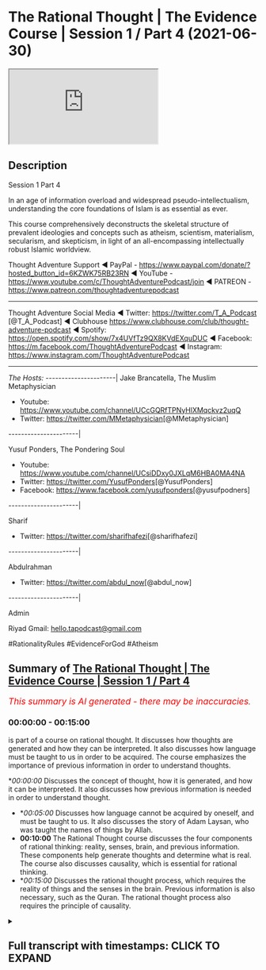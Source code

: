 # The Rational Thought | The Evidence Course | Session 1 / Part 4 (2021-06-30)

<iframe loading='lazy' src='https://www.youtube.com/embed/Nb7HHZDr5vU'></iframe>

## Description

Session 1 Part 4

In an age of information overload and widespread pseudo-intellectualism, understanding the core foundations of Islam is as essential as ever. 

This course comprehensively deconstructs the skeletal structure of prevalent ideologies and concepts such as atheism, scientism, materialism, secularism, and skepticism, in light of an all-encompassing intellectually robust Islamic worldview.

Thought Adventure Support
◄ PayPal - https://www.paypal.com/donate/?hosted_button_id=6KZWK75RB23RN 
◄ YouTube - https://www.youtube.com/c/ThoughtAdventurePodcast/join
◄ PATREON - https://www.patreon.com/thoughtadventurepodcast
____________________________________________________________________

Thought Adventure Social Media
◄ Twitter: https://twitter.com/T_A_Podcast​​ [@T_A_Podcast]
◄ Clubhouse https://www.clubhouse.com/club/thought-adventure-podcast
◄ Spotify: https://open.spotify.com/show/7x4UVfTz9QX8KVdEXquDUC
◄ Facebook: https://m.facebook.com/ThoughtAdventurePodcast
◄ Instagram: https://www.instagram.com/ThoughtAdventurePodcast​

----------------------------------------------------------------

*The Hosts:*
----------------------|
Jake Brancatella, The Muslim Metaphysician

- Youtube: https://www.youtube.com/channel/UCcGQRfTPNyHlXMqckvz2uqQ
- Twitter:  https://twitter.com/MMetaphysician​​ [@MMetaphysician]

----------------------|

Yusuf Ponders, The Pondering Soul

- Youtube: https://www.youtube.com/channel/UCsiDDxy0JXLqM6HBA0MA4NA
- Twitter: https://twitter.com/YusufPonders​​ [@YusufPonders]
- Facebook: https://www.facebook.com/yusufponders​ [@yusufpodners]

----------------------|

Sharif

- Twitter: https://twitter.com/sharifhafezi​​ [@sharifhafezi]

----------------------|

Abdulrahman

- Twitter: https://twitter.com/abdul_now​ [@abdul_now]

----------------------|

Admin

Riyad 
Gmail: hello.tapodcast@gmail.com

#RationalityRules #EvidenceForGod #Atheism

## Summary of [The Rational Thought | The Evidence Course | Session 1 / Part 4](https://www.youtube.com/watch?v=Nb7HHZDr5vU)


*<span style="color:red; font-size:125%">This summary is AI generated - there may be inaccuracies</span>. [](/)*

### <a onclick="modifyYTiframeseektime('0')">00:00:00</a> - <a onclick="modifyYTiframeseektime('900')">00:15:00</a>

 is part of a course on rational thought. It discusses how thoughts are generated and how they can be interpreted. It also discusses how language must be taught to us in order to be acquired. The course emphasizes the importance of previous information in order to understand thoughts.

**<a onclick="modifyYTiframeseektime('0')">00:00:00</a>* Discusses the concept of thought, how it is generated, and how it can be interpreted. It also discusses how previous information is needed in order to understand thought.
* **<a onclick="modifyYTiframeseektime('300')">00:05:00</a>* Discusses how language cannot be acquired by oneself, and must be taught to us. It also discusses the story of Adam Laysan, who was taught the names of things by Allah.
* **<a onclick="modifyYTiframeseektime('600')">00:10:00</a>** The Rational Thought course discusses the four components of rational thinking: reality, senses, brain, and previous information. These components help generate thoughts and determine what is real. The course also discusses causality, which is essential for rational thinking.
* **<a onclick="modifyYTiframeseektime('900')">00:15:00</a>* Discusses the rational thought process, which requires the reality of things and the senses in the brain. Previous information is also necessary, such as the Quran. The rational thought process also requires the principle of causality.

<details><summary><h2>Full transcript with timestamps: CLICK TO EXPAND</h2></summary>

<a onclick="modifyYTiframeseektime('15')">0:00:15</a> so you're about to sit down and watch  
<a onclick="modifyYTiframeseektime('17')">0:00:17</a> this video  
<a onclick="modifyYTiframeseektime('18')">0:00:18</a> and suddenly somebody knocks on the door  
<a onclick="modifyYTiframeseektime('21')">0:00:21</a> would it be rational to say that there  
<a onclick="modifyYTiframeseektime('24')">0:00:24</a> is somebody behind the door  
<a onclick="modifyYTiframeseektime('26')">0:00:26</a> or rational to say that somebody or  
<a onclick="modifyYTiframeseektime('28')">0:00:28</a> something has caused that knocking  
<a onclick="modifyYTiframeseektime('31')">0:00:31</a> obviously yes it's a rational concept or  
<a onclick="modifyYTiframeseektime('33')">0:00:33</a> rational idea  
<a onclick="modifyYTiframeseektime('35')">0:00:35</a> that the door doesn't cause its own  
<a onclick="modifyYTiframeseektime('36')">0:00:36</a> knocking and therefore there must be  
<a onclick="modifyYTiframeseektime('38')">0:00:38</a> something that has caused the knocking  
<a onclick="modifyYTiframeseektime('40')">0:00:40</a> from a state of non-knocking so we  
<a onclick="modifyYTiframeseektime('43')">0:00:43</a> naturally asked that and we didn't  
<a onclick="modifyYTiframeseektime('44')">0:00:44</a> actually come to that conclusion  
<a onclick="modifyYTiframeseektime('46')">0:00:46</a> now imagine if somebody turned around  
<a onclick="modifyYTiframeseektime('47')">0:00:47</a> and said well the guy behind the door  
<a onclick="modifyYTiframeseektime('49')">0:00:49</a> has green eyes and i ask how do you know  
<a onclick="modifyYTiframeseektime('52')">0:00:52</a> he has green eyes  
<a onclick="modifyYTiframeseektime('53')">0:00:53</a> and he says well i can tell from the  
<a onclick="modifyYTiframeseektime('55')">0:00:55</a> knocking now does that make a rational  
<a onclick="modifyYTiframeseektime('57')">0:00:57</a> sense  
<a onclick="modifyYTiframeseektime('58')">0:00:58</a> would that be rationally justifiable  
<a onclick="modifyYTiframeseektime('61')">0:01:01</a> obviously  
<a onclick="modifyYTiframeseektime('62')">0:01:02</a> it's not rationally justifiable so  
<a onclick="modifyYTiframeseektime('65')">0:01:05</a> intuitively the reason why i give this  
<a onclick="modifyYTiframeseektime('67')">0:01:07</a> example because intuitively  
<a onclick="modifyYTiframeseektime('69')">0:01:09</a> we can understand that you know we can  
<a onclick="modifyYTiframeseektime('72')">0:01:12</a> identify what is rational and what is  
<a onclick="modifyYTiframeseektime('74')">0:01:14</a> irrational we have that sort of  
<a onclick="modifyYTiframeseektime('76')">0:01:16</a> intuitive knowledge regardless of that  
<a onclick="modifyYTiframeseektime('78')">0:01:18</a> but what we want to try and do today in  
<a onclick="modifyYTiframeseektime('81')">0:01:21</a> this session  
<a onclick="modifyYTiframeseektime('82')">0:01:22</a> is to precisely lay out the meaning  
<a onclick="modifyYTiframeseektime('86')">0:01:26</a> of thought and how thought is generated  
<a onclick="modifyYTiframeseektime('89')">0:01:29</a> and therefore look at some of the key  
<a onclick="modifyYTiframeseektime('92')">0:01:32</a> components  
<a onclick="modifyYTiframeseektime('93')">0:01:33</a> that we will utilize in order to look at  
<a onclick="modifyYTiframeseektime('96')">0:01:36</a> the question  
<a onclick="modifyYTiframeseektime('96')">0:01:36</a> whether the creator exists or not and  
<a onclick="modifyYTiframeseektime('99')">0:01:39</a> this aspect  
<a onclick="modifyYTiframeseektime('100')">0:01:40</a> is a little bit more trickier when  
<a onclick="modifyYTiframeseektime('101')">0:01:41</a> you're trying to make it more explicit  
<a onclick="modifyYTiframeseektime('107')">0:01:47</a> so the first question that will help us  
<a onclick="modifyYTiframeseektime('108')">0:01:48</a> elucidate what rational thinking is is  
<a onclick="modifyYTiframeseektime('110')">0:01:50</a> to understand  
<a onclick="modifyYTiframeseektime('111')">0:01:51</a> how do we generate thoughts in the first  
<a onclick="modifyYTiframeseektime('113')">0:01:53</a> place i'll give some basic examples to  
<a onclick="modifyYTiframeseektime('116')">0:01:56</a> to shall explain this point so imagine  
<a onclick="modifyYTiframeseektime('119')">0:01:59</a> you had  
<a onclick="modifyYTiframeseektime('119')">0:01:59</a> a person who's blind and he's been blind  
<a onclick="modifyYTiframeseektime('122')">0:02:02</a> from birth  
<a onclick="modifyYTiframeseektime('123')">0:02:03</a> and you say to him the chair is red you  
<a onclick="modifyYTiframeseektime('126')">0:02:06</a> know  
<a onclick="modifyYTiframeseektime('126')">0:02:06</a> he's been blind from birth and you told  
<a onclick="modifyYTiframeseektime('128')">0:02:08</a> him the chair is red he might understand  
<a onclick="modifyYTiframeseektime('130')">0:02:10</a> what a chair is  
<a onclick="modifyYTiframeseektime('131')">0:02:11</a> but would he understand what red is well  
<a onclick="modifyYTiframeseektime('133')">0:02:13</a> obviously not because he has no  
<a onclick="modifyYTiframeseektime('135')">0:02:15</a> conception of color  
<a onclick="modifyYTiframeseektime('136')">0:02:16</a> he's never seen color in his life let  
<a onclick="modifyYTiframeseektime('138')">0:02:18</a> alone the red color  
<a onclick="modifyYTiframeseektime('141')">0:02:21</a> similarly if i was to ask you the  
<a onclick="modifyYTiframeseektime('142')">0:02:22</a> question what does coke  
<a onclick="modifyYTiframeseektime('144')">0:02:24</a> taste like and here obviously i'm  
<a onclick="modifyYTiframeseektime('146')">0:02:26</a> talking about cola coke  
<a onclick="modifyYTiframeseektime('148')">0:02:28</a> not the other type the haram type  
<a onclick="modifyYTiframeseektime('152')">0:02:32</a> and and you'd probably say well coke  
<a onclick="modifyYTiframeseektime('155')">0:02:35</a> it tastes like coke yeah  
<a onclick="modifyYTiframeseektime('158')">0:02:38</a> now you explain it by what you've sensed  
<a onclick="modifyYTiframeseektime('162')">0:02:42</a> but if you maybe try a little harder in  
<a onclick="modifyYTiframeseektime('164')">0:02:44</a> terms of explaining it you might turn  
<a onclick="modifyYTiframeseektime('165')">0:02:45</a> around and say well it tastes fizzy  
<a onclick="modifyYTiframeseektime('166')">0:02:46</a> tastes sweet  
<a onclick="modifyYTiframeseektime('167')">0:02:47</a> has a caramel type of taste and what  
<a onclick="modifyYTiframeseektime('170')">0:02:50</a> we're now doing is when we're talking  
<a onclick="modifyYTiframeseektime('172')">0:02:52</a> about  
<a onclick="modifyYTiframeseektime('172')">0:02:52</a> what does you know how to generate  
<a onclick="modifyYTiframeseektime('174')">0:02:54</a> thinking within a blind man  
<a onclick="modifyYTiframeseektime('176')">0:02:56</a> or how to explain what coke uh  
<a onclick="modifyYTiframeseektime('179')">0:02:59</a> coke tastes like then what we're doing  
<a onclick="modifyYTiframeseektime('182')">0:03:02</a> is  
<a onclick="modifyYTiframeseektime('183')">0:03:03</a> we're describing things through  
<a onclick="modifyYTiframeseektime('185')">0:03:05</a> previously sensed reality with a blind  
<a onclick="modifyYTiframeseektime('187')">0:03:07</a> person he hasn't got the ability to  
<a onclick="modifyYTiframeseektime('189')">0:03:09</a> comprehend because he's not previously  
<a onclick="modifyYTiframeseektime('191')">0:03:11</a> sensed it  
<a onclick="modifyYTiframeseektime('192')">0:03:12</a> with the person who's drank coke or has  
<a onclick="modifyYTiframeseektime('195')">0:03:15</a> if he's never drank that if he's drunk  
<a onclick="modifyYTiframeseektime('197')">0:03:17</a> fizzy drinks and he's drunk sweet drinks  
<a onclick="modifyYTiframeseektime('199')">0:03:19</a> then he can understand he can  
<a onclick="modifyYTiframeseektime('201')">0:03:21</a> correlate with what you're saying he can  
<a onclick="modifyYTiframeseektime('203')">0:03:23</a> generate a thought okay  
<a onclick="modifyYTiframeseektime('204')">0:03:24</a> i understand what physios i understand  
<a onclick="modifyYTiframeseektime('206')">0:03:26</a> what sweet is and therefore when you're  
<a onclick="modifyYTiframeseektime('208')">0:03:28</a> saying that coke tastes fizzy and sweet  
<a onclick="modifyYTiframeseektime('210')">0:03:30</a> then i can sort of understand that i can  
<a onclick="modifyYTiframeseektime('212')">0:03:32</a> appreciate that  
<a onclick="modifyYTiframeseektime('213')">0:03:33</a> so you're describing things based upon  
<a onclick="modifyYTiframeseektime('216')">0:03:36</a> previously sensed reality  
<a onclick="modifyYTiframeseektime('218')">0:03:38</a> and these things are stored in our heads  
<a onclick="modifyYTiframeseektime('220')">0:03:40</a> so i can interpret and understand what  
<a onclick="modifyYTiframeseektime('221')">0:03:41</a> someone else  
<a onclick="modifyYTiframeseektime('223')">0:03:43</a> saying and when they describe something  
<a onclick="modifyYTiframeseektime('225')">0:03:45</a> uh  
<a onclick="modifyYTiframeseektime('226')">0:03:46</a> through this reference point of my  
<a onclick="modifyYTiframeseektime('228')">0:03:48</a> previously stored  
<a onclick="modifyYTiframeseektime('229')">0:03:49</a> idea let me give you another example  
<a onclick="modifyYTiframeseektime('232')">0:03:52</a> let's say i found a stone tablet and  
<a onclick="modifyYTiframeseektime('234')">0:03:54</a> found written on it  
<a onclick="modifyYTiframeseektime('236')">0:03:56</a> is some ancient egyptian hieroglyphs  
<a onclick="modifyYTiframeseektime('238')">0:03:58</a> could i understand a language  
<a onclick="modifyYTiframeseektime('240')">0:04:00</a> just by sensing the stone tablet by  
<a onclick="modifyYTiframeseektime('243')">0:04:03</a> looking at the language the hieroglyphic  
<a onclick="modifyYTiframeseektime('245')">0:04:05</a> language  
<a onclick="modifyYTiframeseektime('246')">0:04:06</a> if you had no knowledge of the  
<a onclick="modifyYTiframeseektime('248')">0:04:08</a> hieroglyphics would it be possible  
<a onclick="modifyYTiframeseektime('250')">0:04:10</a> no it wouldn't it would be impossible  
<a onclick="modifyYTiframeseektime('253')">0:04:13</a> and in fact it  
<a onclick="modifyYTiframeseektime('254')">0:04:14</a> was impossible to understand the ancient  
<a onclick="modifyYTiframeseektime('256')">0:04:16</a> egyptian language the hieroglyphic  
<a onclick="modifyYTiframeseektime('258')">0:04:18</a> language  
<a onclick="modifyYTiframeseektime('259')">0:04:19</a> because it became a lost language it was  
<a onclick="modifyYTiframeseektime('261')">0:04:21</a> only when they discovered  
<a onclick="modifyYTiframeseektime('263')">0:04:23</a> the rosetta stone and here what they had  
<a onclick="modifyYTiframeseektime('266')">0:04:26</a> was egyptian  
<a onclick="modifyYTiframeseektime('267')">0:04:27</a> hieroglyphs at the top and below it  
<a onclick="modifyYTiframeseektime('270')">0:04:30</a> was ancient greek and because it had  
<a onclick="modifyYTiframeseektime('272')">0:04:32</a> knowledge of the ancient greek  
<a onclick="modifyYTiframeseektime('274')">0:04:34</a> they were able to correspond the words  
<a onclick="modifyYTiframeseektime('276')">0:04:36</a> and the meanings and the sentences from  
<a onclick="modifyYTiframeseektime('278')">0:04:38</a> the hieroglyphs the ancient greek to  
<a onclick="modifyYTiframeseektime('280')">0:04:40</a> start to  
<a onclick="modifyYTiframeseektime('282')">0:04:42</a> decipher what each word meant because  
<a onclick="modifyYTiframeseektime('284')">0:04:44</a> they  
<a onclick="modifyYTiframeseektime('285')">0:04:45</a> already had the previous information of  
<a onclick="modifyYTiframeseektime('287')">0:04:47</a> ancient greek it was still it already  
<a onclick="modifyYTiframeseektime('288')">0:04:48</a> existed  
<a onclick="modifyYTiframeseektime('290')">0:04:50</a> so the reason why i give this example is  
<a onclick="modifyYTiframeseektime('292')">0:04:52</a> because when we sense the reality we  
<a onclick="modifyYTiframeseektime('294')">0:04:54</a> don't sense reality  
<a onclick="modifyYTiframeseektime('296')">0:04:56</a> without previous information we still  
<a onclick="modifyYTiframeseektime('298')">0:04:58</a> need something else  
<a onclick="modifyYTiframeseektime('299')">0:04:59</a> called previous information another  
<a onclick="modifyYTiframeseektime('302')">0:05:02</a> example of this is language and that's a  
<a onclick="modifyYTiframeseektime('304')">0:05:04</a> i think it's a key example here language  
<a onclick="modifyYTiframeseektime('307')">0:05:07</a> is not something that  
<a onclick="modifyYTiframeseektime('309')">0:05:09</a> we simply acquire through experience  
<a onclick="modifyYTiframeseektime('312')">0:05:12</a> so if you put a child in the middle of a  
<a onclick="modifyYTiframeseektime('315')">0:05:15</a> baby in the middle of the desert and it  
<a onclick="modifyYTiframeseektime('316')">0:05:16</a> grows up he's not going to acquire  
<a onclick="modifyYTiframeseektime('318')">0:05:18</a> language  
<a onclick="modifyYTiframeseektime('319')">0:05:19</a> he's going to have to learn language so  
<a onclick="modifyYTiframeseektime('320')">0:05:20</a> if it's kind of english he's not going  
<a onclick="modifyYTiframeseektime('322')">0:05:22</a> to acquire language on its own it's  
<a onclick="modifyYTiframeseektime('323')">0:05:23</a> going to have to be taught english  
<a onclick="modifyYTiframeseektime('325')">0:05:25</a> and english words or arabic or whatever  
<a onclick="modifyYTiframeseektime('327')">0:05:27</a> other language  
<a onclick="modifyYTiframeseektime('328')">0:05:28</a> in fact it won't even learn any language  
<a onclick="modifyYTiframeseektime('331')">0:05:31</a> this is a sad reality there are examples  
<a onclick="modifyYTiframeseektime('334')">0:05:34</a> of this  
<a onclick="modifyYTiframeseektime('335')">0:05:35</a> where children have been abandoned in  
<a onclick="modifyYTiframeseektime('337')">0:05:37</a> the jungles or been neglected in their  
<a onclick="modifyYTiframeseektime('339')">0:05:39</a> homes  
<a onclick="modifyYTiframeseektime('339')">0:05:39</a> where they have been isolated and  
<a onclick="modifyYTiframeseektime('342')">0:05:42</a> therefore  
<a onclick="modifyYTiframeseektime('342')">0:05:42</a> you know have not engaged or interacted  
<a onclick="modifyYTiframeseektime('345')">0:05:45</a> with other human beings they've not been  
<a onclick="modifyYTiframeseektime('347')">0:05:47</a> spoken to  
<a onclick="modifyYTiframeseektime('348')">0:05:48</a> and so they lost the ability to speak  
<a onclick="modifyYTiframeseektime('350')">0:05:50</a> they didn't speak when they were finally  
<a onclick="modifyYTiframeseektime('352')">0:05:52</a> rescued and this is an example of this  
<a onclick="modifyYTiframeseektime('354')">0:05:54</a> was the russian bird boy  
<a onclick="modifyYTiframeseektime('355')">0:05:55</a> because he was kept in a cage next to  
<a onclick="modifyYTiframeseektime('357')">0:05:57</a> birds and he started chirping like the  
<a onclick="modifyYTiframeseektime('359')">0:05:59</a> birds  
<a onclick="modifyYTiframeseektime('360')">0:06:00</a> and he was in 2008 and he was found when  
<a onclick="modifyYTiframeseektime('362')">0:06:02</a> he was eight years of age  
<a onclick="modifyYTiframeseektime('364')">0:06:04</a> in a cambodian cambodian jungle there  
<a onclick="modifyYTiframeseektime('367')">0:06:07</a> was a girl that was found when she was  
<a onclick="modifyYTiframeseektime('368')">0:06:08</a> 27 this is in 2007  
<a onclick="modifyYTiframeseektime('371')">0:06:11</a> and they found that they didn't have  
<a onclick="modifyYTiframeseektime('373')">0:06:13</a> language they didn't have like a basic  
<a onclick="modifyYTiframeseektime('375')">0:06:15</a> language they didn't have language  
<a onclick="modifyYTiframeseektime('376')">0:06:16</a> at all they just made grunts no language  
<a onclick="modifyYTiframeseektime('379')">0:06:19</a> at all  
<a onclick="modifyYTiframeseektime('380')">0:06:20</a> and also what's also very interesting is  
<a onclick="modifyYTiframeseektime('383')">0:06:23</a> that they found that these feral  
<a onclick="modifyYTiframeseektime('384')">0:06:24</a> they term feral children these children  
<a onclick="modifyYTiframeseektime('387')">0:06:27</a> that  
<a onclick="modifyYTiframeseektime('388')">0:06:28</a> did not have any interaction with human  
<a onclick="modifyYTiframeseektime('391')">0:06:31</a> language  
<a onclick="modifyYTiframeseektime('392')">0:06:32</a> before the age of seven lost the ability  
<a onclick="modifyYTiframeseektime('395')">0:06:35</a> to  
<a onclick="modifyYTiframeseektime('396')">0:06:36</a> learn grammar or make grammatically  
<a onclick="modifyYTiframeseektime('398')">0:06:38</a> correct speech  
<a onclick="modifyYTiframeseektime('399')">0:06:39</a> so they could after the age of seven  
<a onclick="modifyYTiframeseektime('401')">0:06:41</a> learn for example  
<a onclick="modifyYTiframeseektime('404')">0:06:44</a> uh and identify objects and the names of  
<a onclick="modifyYTiframeseektime('407')">0:06:47</a> objects  
<a onclick="modifyYTiframeseektime('408')">0:06:48</a> but they couldn't grammatically  
<a onclick="modifyYTiframeseektime('410')">0:06:50</a> construct  
<a onclick="modifyYTiframeseektime('411')">0:06:51</a> those vocabularies into a meaningful  
<a onclick="modifyYTiframeseektime('413')">0:06:53</a> sentence so they might turn around said  
<a onclick="modifyYTiframeseektime('415')">0:06:55</a> food eat but they wouldn't be able to  
<a onclick="modifyYTiframeseektime('417')">0:06:57</a> say the food is on the table  
<a onclick="modifyYTiframeseektime('419')">0:06:59</a> and i want to eat it yeah but they'd  
<a onclick="modifyYTiframeseektime('422')">0:07:02</a> rather they would just simply  
<a onclick="modifyYTiframeseektime('423')">0:07:03</a> use the vocab of that they look they so  
<a onclick="modifyYTiframeseektime('426')">0:07:06</a> this was the case  
<a onclick="modifyYTiframeseektime('427')">0:07:07</a> and what does this indicate it indicates  
<a onclick="modifyYTiframeseektime('429')">0:07:09</a> that actually  
<a onclick="modifyYTiframeseektime('430')">0:07:10</a> language that we acquire  
<a onclick="modifyYTiframeseektime('433')">0:07:13</a> cannot be something that we acquire  
<a onclick="modifyYTiframeseektime('435')">0:07:15</a> ourselves but rather it has to be taught  
<a onclick="modifyYTiframeseektime('437')">0:07:17</a> to us  
<a onclick="modifyYTiframeseektime('438')">0:07:18</a> including grammar so yes the brain has  
<a onclick="modifyYTiframeseektime('440')">0:07:20</a> to have the capacity to understand  
<a onclick="modifyYTiframeseektime('443')">0:07:23</a> and construct language grammatically but  
<a onclick="modifyYTiframeseektime('445')">0:07:25</a> you have to be supplied the input  
<a onclick="modifyYTiframeseektime('447')">0:07:27</a> that input comes from maybe a parent  
<a onclick="modifyYTiframeseektime('450')">0:07:30</a> people around us or society at large  
<a onclick="modifyYTiframeseektime('453')">0:07:33</a> that's the previous  
<a onclick="modifyYTiframeseektime('454')">0:07:34</a> information and so as a result we  
<a onclick="modifyYTiframeseektime('457')">0:07:37</a> realized that just  
<a onclick="modifyYTiframeseektime('458')">0:07:38</a> sensation alone doesn't lead and  
<a onclick="modifyYTiframeseektime('460')">0:07:40</a> generate to thinking  
<a onclick="modifyYTiframeseektime('462')">0:07:42</a> this was the point if you remember when  
<a onclick="modifyYTiframeseektime('463')">0:07:43</a> we talked about the empiricist and the  
<a onclick="modifyYTiframeseektime('465')">0:07:45</a> rationalists we said the empiricist said  
<a onclick="modifyYTiframeseektime('467')">0:07:47</a> you're not born with innate ideas  
<a onclick="modifyYTiframeseektime('469')">0:07:49</a> you just need to sense things well  
<a onclick="modifyYTiframeseektime('470')">0:07:50</a> actually we have to be born with certain  
<a onclick="modifyYTiframeseektime('472')">0:07:52</a> level of previous information  
<a onclick="modifyYTiframeseektime('474')">0:07:54</a> and certain level of innate ideas in  
<a onclick="modifyYTiframeseektime('476')">0:07:56</a> order to come up with  
<a onclick="modifyYTiframeseektime('478')">0:07:58</a> concepts otherwise just by sensation  
<a onclick="modifyYTiframeseektime('481')">0:08:01</a> alone  
<a onclick="modifyYTiframeseektime('481')">0:08:01</a> you wouldn't have that and this is a  
<a onclick="modifyYTiframeseektime('483')">0:08:03</a> profound profound  
<a onclick="modifyYTiframeseektime('485')">0:08:05</a> point because if it's the case that  
<a onclick="modifyYTiframeseektime('487')">0:08:07</a> language itself  
<a onclick="modifyYTiframeseektime('489')">0:08:09</a> cannot be acquired by ourselves it has  
<a onclick="modifyYTiframeseektime('492')">0:08:12</a> to be taught to us  
<a onclick="modifyYTiframeseektime('493')">0:08:13</a> then it makes sense when allah subhanahu  
<a onclick="modifyYTiframeseektime('496')">0:08:16</a> wa ta'ala in the quran  
<a onclick="modifyYTiframeseektime('497')">0:08:17</a> says in surah baqarah verse 4 31  
<a onclick="modifyYTiframeseektime('501')">0:08:21</a> and he taught adam all the names of  
<a onclick="modifyYTiframeseektime('504')">0:08:24</a> everything  
<a onclick="modifyYTiframeseektime('505')">0:08:25</a> then he showed them to the angels and  
<a onclick="modifyYTiframeseektime('507')">0:08:27</a> said tell me the names  
<a onclick="modifyYTiframeseektime('509')">0:08:29</a> of these if you are truthful hey allah  
<a onclick="modifyYTiframeseektime('512')">0:08:32</a> is mentioning the point that  
<a onclick="modifyYTiframeseektime('513')">0:08:33</a> adam laysan was taught the names of  
<a onclick="modifyYTiframeseektime('516')">0:08:36</a> things i the previous information was  
<a onclick="modifyYTiframeseektime('518')">0:08:38</a> first supplied  
<a onclick="modifyYTiframeseektime('519')">0:08:39</a> in terms of language and understanding  
<a onclick="modifyYTiframeseektime('522')">0:08:42</a> to  
<a onclick="modifyYTiframeseektime('522')">0:08:42</a> adam lesson from allah and  
<a onclick="modifyYTiframeseektime('526')">0:08:46</a> in the imam tabari's tafsir of this  
<a onclick="modifyYTiframeseektime('528')">0:08:48</a> story  
<a onclick="modifyYTiframeseektime('530')">0:08:50</a> he mentions further about how the angels  
<a onclick="modifyYTiframeseektime('534')">0:08:54</a> they came to adam islam and they started  
<a onclick="modifyYTiframeseektime('536')">0:08:56</a> to test him  
<a onclick="modifyYTiframeseektime('537')">0:08:57</a> you know his use of language they found  
<a onclick="modifyYTiframeseektime('539')">0:08:59</a> it you know novel  
<a onclick="modifyYTiframeseektime('541')">0:09:01</a> and so they asked him adam islam who is  
<a onclick="modifyYTiframeseektime('544')">0:09:04</a> the woman  
<a onclick="modifyYTiframeseektime('545')">0:09:05</a> who was created to be adam laysan's wife  
<a onclick="modifyYTiframeseektime('547')">0:09:07</a> and he  
<a onclick="modifyYTiframeseektime('548')">0:09:08</a> alaihi salam said she is howa  
<a onclick="modifyYTiframeseektime('551')">0:09:11</a> yeah and when the angels asked why she  
<a onclick="modifyYTiframeseektime('553')">0:09:13</a> named such  
<a onclick="modifyYTiframeseektime('555')">0:09:15</a> and he said because she was created from  
<a onclick="modifyYTiframeseektime('558')">0:09:18</a> something alive  
<a onclick="modifyYTiframeseektime('559')">0:09:19</a> hey which means life so howa  
<a onclick="modifyYTiframeseektime('563')">0:09:23</a> is a construct of the word hey and so  
<a onclick="modifyYTiframeseektime('565')">0:09:25</a> this allows us or this also demonstrates  
<a onclick="modifyYTiframeseektime('567')">0:09:27</a> to us  
<a onclick="modifyYTiframeseektime('568')">0:09:28</a> an aspect of the thinking process which  
<a onclick="modifyYTiframeseektime('571')">0:09:31</a> is the ability to sense a reality  
<a onclick="modifyYTiframeseektime('573')">0:09:33</a> and to link to previous information or  
<a onclick="modifyYTiframeseektime('575')">0:09:35</a> innate concepts  
<a onclick="modifyYTiframeseektime('576')">0:09:36</a> and then develop and expand  
<a onclick="modifyYTiframeseektime('580')">0:09:40</a> our concepts beyond that so we can for  
<a onclick="modifyYTiframeseektime('583')">0:09:43</a> example there's a very brief example  
<a onclick="modifyYTiframeseektime('586')">0:09:46</a> if i uh if i've sensed gold and i've  
<a onclick="modifyYTiframeseektime('589')">0:09:49</a> sensed a mountain  
<a onclick="modifyYTiframeseektime('591')">0:09:51</a> and in my mind i can imagine a mountain  
<a onclick="modifyYTiframeseektime('593')">0:09:53</a> that's purely made out of gold  
<a onclick="modifyYTiframeseektime('596')">0:09:56</a> you know this is what i can do i can  
<a onclick="modifyYTiframeseektime('597')">0:09:57</a> construct that similarly in language we  
<a onclick="modifyYTiframeseektime('600')">0:10:00</a> can construct  
<a onclick="modifyYTiframeseektime('601')">0:10:01</a> based upon the previous information new  
<a onclick="modifyYTiframeseektime('603')">0:10:03</a> terms  
<a onclick="modifyYTiframeseektime('604')">0:10:04</a> like for example biology comes from the  
<a onclick="modifyYTiframeseektime('606')">0:10:06</a> word bio  
<a onclick="modifyYTiframeseektime('607')">0:10:07</a> and ology bio means organic or life and  
<a onclick="modifyYTiframeseektime('610')">0:10:10</a> ology means study  
<a onclick="modifyYTiframeseektime('612')">0:10:12</a> so biology means the study of life or  
<a onclick="modifyYTiframeseektime('614')">0:10:14</a> terms like globalization  
<a onclick="modifyYTiframeseektime('617')">0:10:17</a> global meaning the world and ization in  
<a onclick="modifyYTiframeseektime('619')">0:10:19</a> this suffix is used to refer to  
<a onclick="modifyYTiframeseektime('621')">0:10:21</a> something  
<a onclick="modifyYTiframeseektime('622')">0:10:22</a> to make something like that or to make  
<a onclick="modifyYTiframeseektime('624')">0:10:24</a> it so globalization means to make global  
<a onclick="modifyYTiframeseektime('627')">0:10:27</a> like nationalization is to make  
<a onclick="modifyYTiframeseektime('628')">0:10:28</a> national so we can construct language in  
<a onclick="modifyYTiframeseektime('631')">0:10:31</a> this way  
<a onclick="modifyYTiframeseektime('632')">0:10:32</a> and we can understand whether the what  
<a onclick="modifyYTiframeseektime('634')">0:10:34</a> we've constructed  
<a onclick="modifyYTiframeseektime('635')">0:10:35</a> in this way is it a rational idea or an  
<a onclick="modifyYTiframeseektime('639')">0:10:39</a> irrational idea  
<a onclick="modifyYTiframeseektime('640')">0:10:40</a> because we can make these imaginations  
<a onclick="modifyYTiframeseektime('642')">0:10:42</a> like the mountain of gold  
<a onclick="modifyYTiframeseektime('643')">0:10:43</a> by understanding whether it has  
<a onclick="modifyYTiframeseektime('645')">0:10:45</a> correspondence upon the reality  
<a onclick="modifyYTiframeseektime('648')">0:10:48</a> so let's just really simplify what we've  
<a onclick="modifyYTiframeseektime('650')">0:10:50</a> said  
<a onclick="modifyYTiframeseektime('652')">0:10:52</a> famous scholarship dr edin and he was a  
<a onclick="modifyYTiframeseektime('655')">0:10:55</a> scholar of the 20th century  
<a onclick="modifyYTiframeseektime('658')">0:10:58</a> and he stated what the rational method  
<a onclick="modifyYTiframeseektime('660')">0:11:00</a> was and what it was composed of and he  
<a onclick="modifyYTiframeseektime('661')">0:11:01</a> mentioned this in the book  
<a onclick="modifyYTiframeseektime('663')">0:11:03</a> of islam systems of islam and also the  
<a onclick="modifyYTiframeseektime('666')">0:11:06</a> book at afghir  
<a onclick="modifyYTiframeseektime('667')">0:11:07</a> the thinking and he said rational  
<a onclick="modifyYTiframeseektime('670')">0:11:10</a> thinking or rational method  
<a onclick="modifyYTiframeseektime('673')">0:11:13</a> is built upon four components first you  
<a onclick="modifyYTiframeseektime('675')">0:11:15</a> need a reality  
<a onclick="modifyYTiframeseektime('676')">0:11:16</a> second you need senses to send the sense  
<a onclick="modifyYTiframeseektime('678')">0:11:18</a> of reality  
<a onclick="modifyYTiframeseektime('680')">0:11:20</a> thirdly you need the brain which the  
<a onclick="modifyYTiframeseektime('682')">0:11:22</a> reality is trans  
<a onclick="modifyYTiframeseektime('684')">0:11:24</a> the reality through the senses  
<a onclick="modifyYTiframeseektime('685')">0:11:25</a> transmitted to the brain and the brain  
<a onclick="modifyYTiframeseektime('687')">0:11:27</a> has stored  
<a onclick="modifyYTiframeseektime('688')">0:11:28</a> information or previous information so  
<a onclick="modifyYTiframeseektime('690')">0:11:30</a> you have these things  
<a onclick="modifyYTiframeseektime('691')">0:11:31</a> reality senses brain and previous  
<a onclick="modifyYTiframeseektime('694')">0:11:34</a> information  
<a onclick="modifyYTiframeseektime('695')">0:11:35</a> in order to generate thought and if we  
<a onclick="modifyYTiframeseektime('697')">0:11:37</a> understand  
<a onclick="modifyYTiframeseektime('698')">0:11:38</a> this definition of thought then we can  
<a onclick="modifyYTiframeseektime('701')">0:11:41</a> understand a few things  
<a onclick="modifyYTiframeseektime('702')">0:11:42</a> we can conclude a certain certain things  
<a onclick="modifyYTiframeseektime('705')">0:11:45</a> the first thing that we can conclude  
<a onclick="modifyYTiframeseektime('707')">0:11:47</a> is well if reality is necessary to think  
<a onclick="modifyYTiframeseektime('711')">0:11:51</a> and i think therefore reality must exist  
<a onclick="modifyYTiframeseektime('715')">0:11:55</a> so this  
<a onclick="modifyYTiframeseektime('716')">0:11:56</a> point about people say oh you know how  
<a onclick="modifyYTiframeseektime('718')">0:11:58</a> do we know things around us exist how do  
<a onclick="modifyYTiframeseektime('719')">0:11:59</a> we know reality exists  
<a onclick="modifyYTiframeseektime('721')">0:12:01</a> all these types of speculations well i  
<a onclick="modifyYTiframeseektime('724')">0:12:04</a> think  
<a onclick="modifyYTiframeseektime('724')">0:12:04</a> therefore there must be a reality that  
<a onclick="modifyYTiframeseektime('728')">0:12:08</a> has allowed me  
<a onclick="modifyYTiframeseektime('729')">0:12:09</a> to make this thought in the first place  
<a onclick="modifyYTiframeseektime('731')">0:12:11</a> secondly if reality is the cause of  
<a onclick="modifyYTiframeseektime('734')">0:12:14</a> thinking  
<a onclick="modifyYTiframeseektime('735')">0:12:15</a> then what we are saying is that  
<a onclick="modifyYTiframeseektime('737')">0:12:17</a> causality is a necessary component of  
<a onclick="modifyYTiframeseektime('739')">0:12:19</a> rational thinking  
<a onclick="modifyYTiframeseektime('741')">0:12:21</a> so what generated this idea was the  
<a onclick="modifyYTiframeseektime('743')">0:12:23</a> reality  
<a onclick="modifyYTiframeseektime('744')">0:12:24</a> so when you've got a person's blind from  
<a onclick="modifyYTiframeseektime('746')">0:12:26</a> birth he can't sense the color red  
<a onclick="modifyYTiframeseektime('748')">0:12:28</a> he's not going to generate thinking  
<a onclick="modifyYTiframeseektime('749')">0:12:29</a> within him if he  
<a onclick="modifyYTiframeseektime('751')">0:12:31</a> suddenly is able to see and he looks at  
<a onclick="modifyYTiframeseektime('753')">0:12:33</a> the color red it's going to give him a  
<a onclick="modifyYTiframeseektime('754')">0:12:34</a> comprehension what you mean now by the  
<a onclick="modifyYTiframeseektime('756')">0:12:36</a> color red  
<a onclick="modifyYTiframeseektime('757')">0:12:37</a> he's generated thinking that generation  
<a onclick="modifyYTiframeseektime('759')">0:12:39</a> of thinking or generating your thinking  
<a onclick="modifyYTiframeseektime('762')">0:12:42</a> was caused by the sensation of reality  
<a onclick="modifyYTiframeseektime('764')">0:12:44</a> so you have to accept this principle of  
<a onclick="modifyYTiframeseektime('766')">0:12:46</a> causality as well  
<a onclick="modifyYTiframeseektime('767')">0:12:47</a> furthermore causality is even more fun  
<a onclick="modifyYTiframeseektime('771')">0:12:51</a> well it's it can be also shown in  
<a onclick="modifyYTiframeseektime('773')">0:12:53</a> another way as well  
<a onclick="modifyYTiframeseektime('774')">0:12:54</a> which is which is really important and  
<a onclick="modifyYTiframeseektime('776')">0:12:56</a> is really  
<a onclick="modifyYTiframeseektime('778')">0:12:58</a> very important connected to the  
<a onclick="modifyYTiframeseektime('779')">0:12:59</a> comprehensive comprehensible to  
<a onclick="modifyYTiframeseektime('782')">0:13:02</a> comprehend  
<a onclick="modifyYTiframeseektime('783')">0:13:03</a> let me give you an example you've got  
<a onclick="modifyYTiframeseektime('785')">0:13:05</a> two colorless old  
<a onclick="modifyYTiframeseektime('787')">0:13:07</a> colorless liquids and you wanted to know  
<a onclick="modifyYTiframeseektime('790')">0:13:10</a> whether these two colorless liquids are  
<a onclick="modifyYTiframeseektime('792')">0:13:12</a> the same thing  
<a onclick="modifyYTiframeseektime('794')">0:13:14</a> same reality same liquid or are they two  
<a onclick="modifyYTiframeseektime('797')">0:13:17</a> different liquids  
<a onclick="modifyYTiframeseektime('798')">0:13:18</a> how are you gonna know well if they  
<a onclick="modifyYTiframeseektime('801')">0:13:21</a> react  
<a onclick="modifyYTiframeseektime('802')">0:13:22</a> differently at the same cause you're  
<a onclick="modifyYTiframeseektime('804')">0:13:24</a> gonna call them two different things  
<a onclick="modifyYTiframeseektime('806')">0:13:26</a> for example if i take one color color  
<a onclick="modifyYTiframeseektime('809')">0:13:29</a> the colorless liquid and i put heat to  
<a onclick="modifyYTiframeseektime('811')">0:13:31</a> it and i  
<a onclick="modifyYTiframeseektime('812')">0:13:32</a> bring it to the boil and find it boils  
<a onclick="modifyYTiframeseektime('814')">0:13:34</a> at 100 degrees celsius  
<a onclick="modifyYTiframeseektime('816')">0:13:36</a> then i think to myself hold on this is  
<a onclick="modifyYTiframeseektime('819')">0:13:39</a> you know distinct and it might be water  
<a onclick="modifyYTiframeseektime('822')">0:13:42</a> and then i take the other liquid  
<a onclick="modifyYTiframeseektime('824')">0:13:44</a> and i boil it and i find it boils at  
<a onclick="modifyYTiframeseektime('825')">0:13:45</a> about 78 degrees celsius i think hold on  
<a onclick="modifyYTiframeseektime('828')">0:13:48</a> there's two different liquids here  
<a onclick="modifyYTiframeseektime('830')">0:13:50</a> because i subject them to the same cause  
<a onclick="modifyYTiframeseektime('832')">0:13:52</a> but they exhibit different effects  
<a onclick="modifyYTiframeseektime('836')">0:13:56</a> and maybe if i drink one liquid it  
<a onclick="modifyYTiframeseektime('837')">0:13:57</a> quenches my first  
<a onclick="modifyYTiframeseektime('839')">0:13:59</a> and the other liquid is probably haram  
<a onclick="modifyYTiframeseektime('842')">0:14:02</a> i alcohol and makes them tipsy  
<a onclick="modifyYTiframeseektime('845')">0:14:05</a> so we distinguish realities based upon  
<a onclick="modifyYTiframeseektime('849')">0:14:09</a> the effects differing  
<a onclick="modifyYTiframeseektime('853')">0:14:13</a> from each other even though they inhabit  
<a onclick="modifyYTiframeseektime('855')">0:14:15</a> the same causes so i know a table is  
<a onclick="modifyYTiframeseektime('857')">0:14:17</a> different to  
<a onclick="modifyYTiframeseektime('858')">0:14:18</a> a camera a camera is different to a  
<a onclick="modifyYTiframeseektime('861')">0:14:21</a> light a light is different to carpet  
<a onclick="modifyYTiframeseektime('864')">0:14:24</a> yeah just giving you random examples but  
<a onclick="modifyYTiframeseektime('867')">0:14:27</a> the reason why i'm saying this is  
<a onclick="modifyYTiframeseektime('868')">0:14:28</a> because  
<a onclick="modifyYTiframeseektime('869')">0:14:29</a> we sense the different attributes that  
<a onclick="modifyYTiframeseektime('872')">0:14:32</a> exist within these things  
<a onclick="modifyYTiframeseektime('873')">0:14:33</a> and when we're sensing the different  
<a onclick="modifyYTiframeseektime('874')">0:14:34</a> attributes what we're really sensing  
<a onclick="modifyYTiframeseektime('876')">0:14:36</a> is the different effects and the  
<a onclick="modifyYTiframeseektime('879')">0:14:39</a> different effects  
<a onclick="modifyYTiframeseektime('880')">0:14:40</a> even though these things exist at the  
<a onclick="modifyYTiframeseektime('882')">0:14:42</a> same cause causality or the same causes  
<a onclick="modifyYTiframeseektime('885')">0:14:45</a> and same conditions and that's what we  
<a onclick="modifyYTiframeseektime('888')">0:14:48</a> store in our mind  
<a onclick="modifyYTiframeseektime('889')">0:14:49</a> that's what we understand so when we  
<a onclick="modifyYTiframeseektime('891')">0:14:51</a> talk about sweet we're talking about the  
<a onclick="modifyYTiframeseektime('892')">0:14:52</a> effect  
<a onclick="modifyYTiframeseektime('894')">0:14:54</a> yeah the same cause which is different  
<a onclick="modifyYTiframeseektime('896')">0:14:56</a> or  
<a onclick="modifyYTiframeseektime('897')">0:14:57</a> a particular cause which is different to  
<a onclick="modifyYTiframeseektime('899')">0:14:59</a> maybe something that tastes  
<a onclick="modifyYTiframeseektime('900')">0:15:00</a> fizzy so that's a different effect even  
<a onclick="modifyYTiframeseektime('902')">0:15:02</a> though both are  
<a onclick="modifyYTiframeseektime('904')">0:15:04</a> you know consumed or tasted that's how  
<a onclick="modifyYTiframeseektime('906')">0:15:06</a> we're sensing them  
<a onclick="modifyYTiframeseektime('907')">0:15:07</a> so therefore we understand and  
<a onclick="modifyYTiframeseektime('909')">0:15:09</a> comprehend and that's how we understand  
<a onclick="modifyYTiframeseektime('911')">0:15:11</a> and comprehend the universe around us  
<a onclick="modifyYTiframeseektime('914')">0:15:14</a> so this is what we mean by the rational  
<a onclick="modifyYTiframeseektime('916')">0:15:16</a> method the rational method requires the  
<a onclick="modifyYTiframeseektime('918')">0:15:18</a> reality  
<a onclick="modifyYTiframeseektime('919')">0:15:19</a> and it requires previous information as  
<a onclick="modifyYTiframeseektime('921')">0:15:21</a> well as the senses in the brain  
<a onclick="modifyYTiframeseektime('923')">0:15:23</a> that the previous information is  
<a onclick="modifyYTiframeseektime('925')">0:15:25</a> something that you know we are  
<a onclick="modifyYTiframeseektime('927')">0:15:27</a> you know we have innate concepts like  
<a onclick="modifyYTiframeseektime('928')">0:15:28</a> causality but also has to be supplied to  
<a onclick="modifyYTiframeseektime('931')">0:15:31</a> us through  
<a onclick="modifyYTiframeseektime('932')">0:15:32</a> language has to be taught to us you know  
<a onclick="modifyYTiframeseektime('934')">0:15:34</a> we've obviously got the quran as  
<a onclick="modifyYTiframeseektime('935')">0:15:35</a> mentioned  
<a onclick="modifyYTiframeseektime('936')">0:15:36</a> but we've also got very strong empirical  
<a onclick="modifyYTiframeseektime('938')">0:15:38</a> evidence  
<a onclick="modifyYTiframeseektime('939')">0:15:39</a> and also rational evidence on the things  
<a onclick="modifyYTiframeseektime('941')">0:15:41</a> like the hieroglyphics etc  
<a onclick="modifyYTiframeseektime('945')">0:15:45</a> so we've got that and the other aspect  
<a onclick="modifyYTiframeseektime('947')">0:15:47</a> is that causality is a component  
<a onclick="modifyYTiframeseektime('950')">0:15:50</a> for rational thinking so just like i  
<a onclick="modifyYTiframeseektime('952')">0:15:52</a> said if i think there must be a reality  
<a onclick="modifyYTiframeseektime('955')">0:15:55</a> that exists  
<a onclick="modifyYTiframeseektime('956')">0:15:56</a> in the same way if i can think and i  
<a onclick="modifyYTiframeseektime('959')">0:15:59</a> need causality to  
<a onclick="modifyYTiframeseektime('962')">0:16:02</a> exist in order for me to think the fact  
<a onclick="modifyYTiframeseektime('964')">0:16:04</a> that i think  
<a onclick="modifyYTiframeseektime('965')">0:16:05</a> means that therefore causality exists so  
<a onclick="modifyYTiframeseektime('967')">0:16:07</a> causality is not a principle we derive  
<a onclick="modifyYTiframeseektime('970')">0:16:10</a> for experience i see causality therefore  
<a onclick="modifyYTiframeseektime('973')">0:16:13</a> i'll believe in it  
<a onclick="modifyYTiframeseektime('974')">0:16:14</a> rather causality is something that's  
<a onclick="modifyYTiframeseektime('976')">0:16:16</a> necessary as a component to the thinking  
<a onclick="modifyYTiframeseektime('979')">0:16:19</a> process  
<a onclick="modifyYTiframeseektime('979')">0:16:19</a> itself and it's from this basis and  
<a onclick="modifyYTiframeseektime('982')">0:16:22</a> understanding that we can start to  
<a onclick="modifyYTiframeseektime('984')">0:16:24</a> investigate whether a creator exists or  
<a onclick="modifyYTiframeseektime('994')">0:16:34</a> not  
</details>